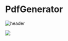 # PdfGenerator

![header](https://capsule-render.vercel.app/api?type=slice&color=auto&height=300&section=header&text=NonameD10%20Github!&fontSize=70)

<img src="https://img.shields.io/badge/Python-002323?style=flat&logo=Python&logoColor=red"/>
